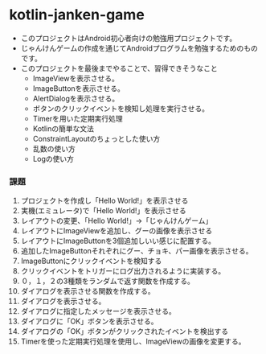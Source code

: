 # kotlin-janken-game
- このプロジェクトはAndroid初心者向けの勉強用プロジェクトです。
- じゃんけんゲームの作成を通じてAndroidプログラムを勉強するためのものです。
- このプロジェクトを最後までやることで、習得できそうなこと
    - ImageViewを表示させる。
    - ImageButtonを表示させる。
    - AlertDialogを表示させる。
    - ボタンのクリックイベントを検知し処理を実行させる。
    - Timerを用いた定期実行処理
    - Kotlinの簡単な文法
    - ConstraintLayoutのちょっとした使い方
    - 乱数の使い方
    - Logの使い方

### 課題
1. プロジェクトを作成し「Hello World!」を表示させる
2. 実機(エミュレータ)で「Hello World!」を表示させる
3. レイアウトの変更、「Hello World!」→「じゃんけんゲーム」
4. レイアウトにImageViewを追加し、グーの画像を表示させる
5. レイアウトにImageButtonを3個追加しいい感じに配置する。
6. 追加したImageButtonそれぞれにグー、チョキ、パー画像を表示させる。
7. ImageButtonにクリックイベントを検知する
8. クリックイベントをトリガーにログ出力されるように実装する。
9. ０，１，２の3種類をランダムで返す関数を作成する。
10. ダイアログを表示させる関数を作成する。
11. ダイアログを表示させる。
12. ダイアログに指定したメッセージを表示させる。
13. ダイアログに「OK」ボタンを表示させる。
14. ダイアログの「OK」ボタンがクリックされたイベントを検出する
15. Timerを使った定期実行処理を使用し、ImageViewの画像を変更する。
